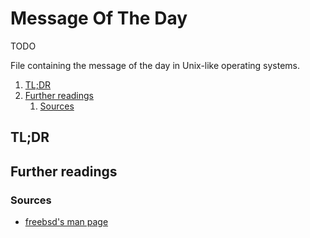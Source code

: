 # Message Of The Day

TODO

File containing the message of the day in Unix-like operating systems.

1. [TL;DR](#tldr)
1. [Further readings](#further-readings)
   1. [Sources](#sources)

## TL;DR

<!-- Uncomment if used
<details>
  <summary>Installation and configuration</summary>

```sh
```

</details>
-->

<!-- Uncomment if used
<details>
  <summary>Usage</summary>

```sh
```

</details>
-->

<!-- Uncomment if used
<details>
  <summary>Real world use cases</summary>

```sh
```

</details>
-->

## Further readings

### Sources

- [freebsd's man page]

<!--
  Reference
  ═╬═Time══
  -->

<!-- In-article sections -->
<!-- Knowledge base -->
<!-- Files -->
<!-- Upstream -->
<!-- Others -->
[freebsd's man page]: https://man.freebsd.org/cgi/man.cgi?motd
